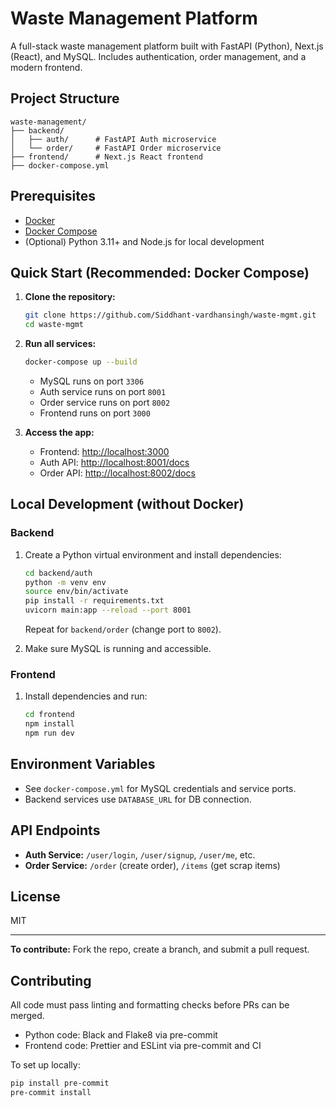 # Waste Management Platform

A full-stack waste management platform built with FastAPI (Python), Next.js (React), and MySQL.
Includes authentication, order management, and a modern frontend.

## Project Structure

```
waste-management/
├── backend/
│   ├── auth/      # FastAPI Auth microservice
│   └── order/     # FastAPI Order microservice
├── frontend/      # Next.js React frontend
├── docker-compose.yml
```

## Prerequisites

- [Docker](https://www.docker.com/)
- [Docker Compose](https://docs.docker.com/compose/)
- (Optional) Python 3.11+ and Node.js for local development

## Quick Start (Recommended: Docker Compose)

1. **Clone the repository:**

   ```sh
   git clone https://github.com/Siddhant-vardhansingh/waste-mgmt.git
   cd waste-mgmt
   ```

2. **Run all services:**

   ```sh
   docker-compose up --build
   ```

   - MySQL runs on port `3306`
   - Auth service runs on port `8001`
   - Order service runs on port `8002`
   - Frontend runs on port `3000`

3. **Access the app:**
   - Frontend: [http://localhost:3000](http://localhost:3000)
   - Auth API: [http://localhost:8001/docs](http://localhost:8001/docs)
   - Order API: [http://localhost:8002/docs](http://localhost:8002/docs)

## Local Development (without Docker)

### Backend

1. Create a Python virtual environment and install dependencies:

   ```sh
   cd backend/auth
   python -m venv env
   source env/bin/activate
   pip install -r requirements.txt
   uvicorn main:app --reload --port 8001
   ```

   Repeat for `backend/order` (change port to `8002`).

2. Make sure MySQL is running and accessible.

### Frontend

1. Install dependencies and run:
   ```sh
   cd frontend
   npm install
   npm run dev
   ```

## Environment Variables

- See `docker-compose.yml` for MySQL credentials and service ports.
- Backend services use `DATABASE_URL` for DB connection.

## API Endpoints

- **Auth Service:** `/user/login`, `/user/signup`, `/user/me`, etc.
- **Order Service:** `/order` (create order), `/items` (get scrap items)

## License

MIT

---

**To contribute:**
Fork the repo, create a branch, and submit a pull request.

## Contributing

All code must pass linting and formatting checks before PRs can be merged.

- Python code: Black and Flake8 via pre-commit
- Frontend code: Prettier and ESLint via pre-commit and CI

To set up locally:

```sh
pip install pre-commit
pre-commit install
```
